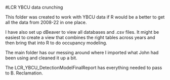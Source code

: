 #LCR YBCU data crunching

This folder was created to work with YBCU data if R would be a better to get all the data from 2008-22 in one place.

I have also set up dBeaver to view all databases and .csv files.  It might be easiest to create a view that combines the right tables across years and then bring that into R to do occupancy modeling.

The main folder has our messing around where I imported what John had been using and cleaned it up a bit.

The LCR_YBCU_DetectionModelFinalReport has everything needed to pass to B. Reclamation.